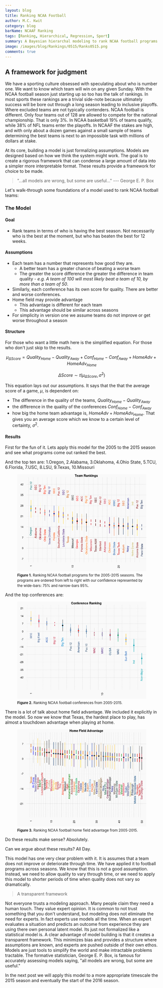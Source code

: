 ```yaml
---
layout: blog
title: Ranking NCAA Football
author: M.C. Kwit
category: blog
barName: NCAAF Ranking
tags: [Ranking, Hierarchical, Regression, Sport] 
summary: A Bayesian hierarchal modeling to rank NCAA football programs from 2005-2015.
image: /images/blog/Rankings/0515/Ranks0515.png
comments: true
---
```


## A framework for judgment

We have a sporting culture obsessed with speculating about who is number one. We want to know which team will win on any given Sunday. With the NCAA football season just starting up so too has the talk of rankings. In most sports these rankings are a trivial side-note because ultimately success will be bore out through a long season leading to inclusive playoffs. Where excluded teams are not typically contenders. NCAA football is different. Only four teams out of 128 are allowed to compete for the national championship. That is only 3%. In NCAA basketball 19% of teams qualify, while 38% of NFL teams enter the playoffs. In NCAAF the stakes are high, and with only about a dozen games against a small sample of teams determining the best teams is next to an impossible task with millions of dollars at stake.

At its core, building a model is just formalizing assumptions. Models are designed based on how we think the system might work. The goal is to create a rigorous framework that can condense a large amount of data into a simpler more interpretable format. These results provide a framework for choice to be made.

>"...all models are wrong, but some are useful..." --- George E. P. Box

Let's walk-through some foundations of a model used to rank NCAA football teams:

### The Model

#### Goal
	
- Rank teams in terms of who is having the best season. Not necessarily who is the best at the moment, but who has beaten the best for 12 weeks. 

#### Assumptions

 - Each team has a number that represents how good they are.
	 - A better team has a greater chance of beating a worse team
	 - The greater the score difference the greater the difference in team quality - *e.g. A team of 100 will most likely beat a team of 10, by more than a team of 50*.
 - Similarly, each conference has its own score for quality. There are better and worse conferences.
 - Home field may provide advantage
	 - This advantage is different for each team
	 - This advantage should be similar across seasons
 - For simplicity in version one we assume teams do not improve or get worse throughout a season

#### Structure

For those who want a little math here is the simplified equation. For those who don't just skip to the results. 

$$ \mu_{\Delta Score} =   Quality_{Home} - Quality_{Away} + Conf_{Home} - Conf_{Away} + HomeAdv + HomeAdv_{Home}$$

$$ \Delta Score \sim t( \mu_{\Delta Score} ,\sigma^2)$$

This equation lays out our assumptions. It says that the that the average score of a game, $\mu$, is dependent on: 
 - The difference in the quality of the teams, $Quality_{Home} - Quality_{Away}$ 
 - the difference in the quality of the conferences $Conf_{Home} - Conf_{Away}$
 - how big the home team advantage is, $HomeAdv + HomeAdv_{Home}$. 
 That gives you an average score which we know to a certain level of certainty, $\sigma^2$. 

#### Results

First for the fun of it. Lets apply this model for the 2005 to the 2015 season and see what programs come out ranked the best.

And the top ten are: 1.Oregon, 2.Alabama, 3.Oklahoma, 4.Ohio State, 5.TCU, 6.Florida, 7.USC, 8.LSU, 9.Texas, 10.Missouri

<figure class="center-align"><a href="/images/blog/Rankings/0515/Ranks0515.png"><img class="responsive-img" src="/images/blog/Rankings/0515/Ranks0515.png" alt="NCAA Rankings 2005-2015"></a><figcaption><small> <b>Figure 1.</b> Ranking NCAA football programs for the 2005-2015 seasons. The programs are ordered from left to right with our confidence represented by the wide-bars: 75% and narrow-bars 95%. </small></figcaption> </figure> 

And the top conferences are:

<figure class="center-align"><a href="/images/blog/Rankings/0515/ConfRank0515.png"><img class="responsive-img" src="/images/blog/Rankings/0515/ConfRank0515.png" alt="NCAA Rankings 2005-2015"></a><figcaption><small> <b>Figure 2.</b> Ranking NCAA football conferences from 2005-2015. </small></figcaption> </figure> 

There is a lot of talk about home field advantage. We included it explicitly in the model. So now we know that Texas, the hardest place to play, has almost a touchdown advantage when playing at home. 

<figure class="center-align"><a href="/images/blog/Rankings/0515/HomeField0515.png"><img class="responsive-img" src="/images/blog/Rankings/0515/HomeField0515.png" alt="NCAA Rankings 2005-2015"></a><figcaption><small> <b>Figure 3.</b> Ranking NCAA football home field advantage from 2005-2015. </small></figcaption> </figure> 

Do these results make sense?
Absolutely.

Can we argue about these results? 
All Day.

This model has one very clear problem with it. It is assumes that a team does not improve or deteriorate through time. We have applied it to football programs across seasons. We know that this is not a good assumption. Instead, we need to allow quality to vary through time, or we need to apply this model to shorter periods of time when quality does not vary so dramatically. 

>A transparent framework

Not everyone trusts a modeling approach. Many people claim they need a human touch. They value expert opinion. It is common to not trust something that you don't understand, but modeling does not eliminate the need for experts. In fact experts use models all the time. When an expert evaluates a situation and predicts an outcome from experience they are using there own personal latent model. Its just not formalized like a statistical model is. A clear advantage of model building is that it creates a transparent framework. This minimizes bias and provides a structure where assumptions are known, and experts are pushed outside of their own ethos. Models are just tools to simplify the world and make intractable problems tractable. The formative statistician, George E. P. Box, is famous for accurately assessing models saying, "all models are wrong, but some are useful." 

In the next post we will apply this model to a more appropriate timescale the 2015 season and eventually the start of the 2016 season.